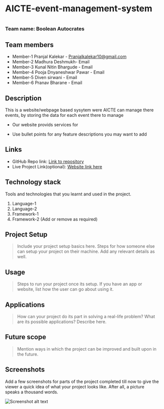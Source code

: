 # AICTE-event-management-system
# 

### Team name: Boolean Autocrates

## Team members
* Member-1 Pranjal Kalekar - Pranjalkalekar10@gmail.com
* Member-2 Madhura Deshmukh- Email
* Member-3 Kunal Nitin Bhargude - Email
* Member-4 Pooja Dnyaneshwar Pawar  - Email
* Member-5 Diven sirwani - Email
* Member-6 Pranav Bharane - Email


## Description
This is a website/webpage based sysytem were AICTE can manage there events, by storing the data for each event there to manage
* Our website provids services for 

* Use bullet points for any feature descriptions you may want to add


## Links
* GitHub Repo link: [Link to repository](https://github.com/your-repo-link)
* Live Project Link(optional): [Website link here](www.google.com)

## Technology stack

Tools and technologies that you learnt and used in the project.

1. Language-1
2. Language-2
3. Framework-1
4. Framework-2 (Add or remove as required)

## Project Setup
>Include your project setup basics here. Steps for how someone else can setup your project on their machine. Add any relevant details as well.

## Usage
>Steps to run your project once its setup. If you have an app or website, list how the user can go about using it.

## Applications
>How can your project do its part in solving a real-life problem? What are its possible applications? Describe here.

## Future scope
>Mention ways in which the project can be improved and built upon in the future.

## Screenshots
Add a few screenshots for parts of the project completed till now to give the viewer a quick idea of what your project looks like. After all, a picture speaks a thousand words.

![Screenshot alt text](https://img.freepik.com/free-photo/blue-purple-technology-circuit_73426-205.jpg "Here is a screenshot")

